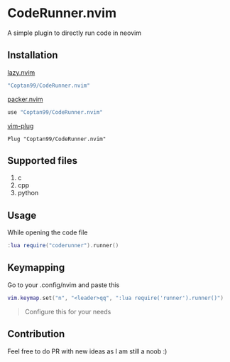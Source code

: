 # CodeRunner.nvim
A simple plugin to directly run code in neovim

## Installation

[lazy.nvim](https://github.com/folke/lazy.nvim)
```lua
"Coptan99/CodeRunner.nvim"
```

[packer.nvim](https://github.com/wbthomason/packer.nvim)
```lua
use "Coptan99/CodeRunner.nvim"
```

[vim-plug](https://github.com/junegunn/vim-plug)
```vim
Plug "Coptan99/CodeRunner.nvim"
```

## Supported files

1. c
2. cpp
3. python

## Usage

While opening the code file
```lua
:lua require("coderunner").runner()
```

## Keymapping

Go to your .config/nvim and paste this

```lua
vim.keymap.set("n", "<leader>qq", ":lua require('runner').runner()")
```
> Configure this for your needs

## Contribution

Feel free to do PR with new ideas as I am still a noob :)

